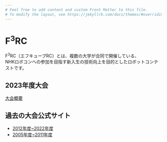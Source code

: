 ```yaml
---
# Feel free to add content and custom Front Matter to this file.
# To modify the layout, see https://jekyllrb.com/docs/themes/#overriding-theme-defaults
---
```

# F<sup>3</sup>RC 
F<sup>3</sup>RC（エフキューブRC）とは、複数の大学が合同で開催している、  
NHKロボコンへの参加を目指す新入生の技術向上を目的としたロボットコンテストです。

## 2023年度大会
[大会概要](/F3RC2023/outline)

## 過去の大会公式サイト
- [2012年度~2022年度](http://f3rcontest.web.fc2.com/index.html)
- [2005年度~2011年度](http://hrpcontest.web.fc2.com/index.html)
